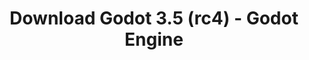 ---
# Generated by /tools/generators/src/download_archive_generator !!! do not edit by hand !!!
title: 'Download Godot 3.5 (rc4) - Godot Engine'
type: 'download/archive'
name: '3.5'
flavor: 'rc4'
release_date: '2022-06-17T03:00:00-00:00'
release_notes: 'article/release-candidate-godot-3-5-rc-4/'
primaryPlatforms:
  - 'android.apk'
  - 'macos.universal'
  - 'windows.64'
  - 'linux_server.headless.64'
  - 'web'
  - 'templates'
links:
  android.apk:
    name: 'android.apk'
    title: 'Android'
    caption: 'APK Universal (ARM64 + ARMv7 + x86_64 + x86)'
    tags:
      - 'APK download'
      - 'ARM64/v7'
      - 'x86 (64 & 32 bit)'
    hosts:
      github_builds:
        regular: 'https://github.com/godotengine/godot-builds/releases/download/3.5-rc4/Godot_v3.5-rc4_android_editor.apk'
        mono: '#'
      github:
        regular: 'https://github.com/godotengine/godot/releases/download/3.5-rc4/Godot_v3.5-rc4_android_editor.apk'
        mono: '#'
  macos.universal:
    name: 'macos.universal'
    title: 'macOS'
    caption: 'Universal (x86_64 + Silício da Apple)'
    tags:
      - 'Intel/Apple Silicon'
      - '64 bit'
    hosts:
      github_builds:
        regular: 'https://github.com/godotengine/godot-builds/releases/download/3.5-rc4/Godot_v3.5-rc4_osx.universal.zip'
        mono: 'https://github.com/godotengine/godot-builds/releases/download/3.5-rc4/Godot_v3.5-rc4_mono_osx.universal.zip'
      github:
        regular: 'https://github.com/godotengine/godot/releases/download/3.5-rc4/Godot_v3.5-rc4_osx.universal.zip'
        mono: 'https://github.com/godotengine/godot/releases/download/3.5-rc4/Godot_v3.5-rc4_mono_osx.universal.zip'
  windows.64:
    name: 'windows.64'
    title: 'Windows'
    caption: 'Padrão (x86_64)'
    tags:
      - '64 bit'
    hosts:
      github_builds:
        regular: 'https://github.com/godotengine/godot-builds/releases/download/3.5-rc4/Godot_v3.5-rc4_win64.exe.zip'
        mono: 'https://github.com/godotengine/godot-builds/releases/download/3.5-rc4/Godot_v3.5-rc4_mono_win64.zip'
      github:
        regular: 'https://github.com/godotengine/godot/releases/download/3.5-rc4/Godot_v3.5-rc4_win64.exe.zip'
        mono: 'https://github.com/godotengine/godot/releases/download/3.5-rc4/Godot_v3.5-rc4_mono_win64.zip'
  linux_server.headless.64:
    name: 'linux_server.headless.64'
    title: 'Linux Server'
    caption: 'Headless (x86_64)'
    tags:
      - '64 bit'
      - 'Headless'
    hosts:
      github_builds:
        regular: 'https://github.com/godotengine/godot-builds/releases/download/3.5-rc4/Godot_v3.5-rc4_linux_headless.64.zip'
        mono: 'https://github.com/godotengine/godot-builds/releases/download/3.5-rc4/Godot_v3.5-rc4_mono_linux_headless_64.zip'
      github:
        regular: 'https://github.com/godotengine/godot/releases/download/3.5-rc4/Godot_v3.5-rc4_linux_headless.64.zip'
        mono: 'https://github.com/godotengine/godot/releases/download/3.5-rc4/Godot_v3.5-rc4_mono_linux_headless_64.zip'
  web:
    name: 'web'
    title: 'Editor Web'
    caption: ''
    tags:
      - 'Self-hosted'
      - 'Cross-platform'
    hosts:
      github_builds:
        regular: 'https://github.com/godotengine/godot-builds/releases/download/3.5-rc4/Godot_v3.5-rc4_web_editor.zip'
        mono: '#'
      github:
        regular: 'https://github.com/godotengine/godot/releases/download/3.5-rc4/Godot_v3.5-rc4_web_editor.zip'
        mono: '#'
  linux.64:
    name: 'linux.64'
    title: 'Linux'
    caption: 'Padrão (x86_64)'
    tags:
      - '64 bit'
    hosts:
      github_builds:
        regular: 'https://github.com/godotengine/godot-builds/releases/download/3.5-rc4/Godot_v3.5-rc4_x11.64.zip'
        mono: 'https://github.com/godotengine/godot-builds/releases/download/3.5-rc4/Godot_v3.5-rc4_mono_x11_64.zip'
      github:
        regular: 'https://github.com/godotengine/godot/releases/download/3.5-rc4/Godot_v3.5-rc4_x11.64.zip'
        mono: 'https://github.com/godotengine/godot/releases/download/3.5-rc4/Godot_v3.5-rc4_mono_x11_64.zip'
  linux.32:
    name: 'linux.32'
    title: 'Linux'
    caption: 'Padrão (x86)'
    tags:
      - '32 bit'
    hosts:
      github_builds:
        regular: 'https://github.com/godotengine/godot-builds/releases/download/3.5-rc4/Godot_v3.5-rc4_x11.32.zip'
        mono: 'https://github.com/godotengine/godot-builds/releases/download/3.5-rc4/Godot_v3.5-rc4_mono_x11_32.zip'
      github:
        regular: 'https://github.com/godotengine/godot/releases/download/3.5-rc4/Godot_v3.5-rc4_x11.32.zip'
        mono: 'https://github.com/godotengine/godot/releases/download/3.5-rc4/Godot_v3.5-rc4_mono_x11_32.zip'
  windows.32:
    name: 'windows.32'
    title: 'Windows'
    caption: 'Padrão (x86)'
    tags:
      - '32 bit'
    hosts:
      github_builds:
        regular: 'https://github.com/godotengine/godot-builds/releases/download/3.5-rc4/Godot_v3.5-rc4_win32.exe.zip'
        mono: 'https://github.com/godotengine/godot-builds/releases/download/3.5-rc4/Godot_v3.5-rc4_mono_win32.zip'
      github:
        regular: 'https://github.com/godotengine/godot/releases/download/3.5-rc4/Godot_v3.5-rc4_win32.exe.zip'
        mono: 'https://github.com/godotengine/godot/releases/download/3.5-rc4/Godot_v3.5-rc4_mono_win32.zip'
  linux_server.64:
    name: 'linux_server.64'
    title: 'Servidor Linux'
    caption: 'Padrão (x86_64)'
    tags:
      - '64 bit'
    hosts:
      github_builds:
        regular: 'https://github.com/godotengine/godot-builds/releases/download/3.5-rc4/Godot_v3.5-rc4_linux_server.64.zip'
        mono: 'https://github.com/godotengine/godot-builds/releases/download/3.5-rc4/Godot_v3.5-rc4_mono_linux_server_64.zip'
      github:
        regular: 'https://github.com/godotengine/godot/releases/download/3.5-rc4/Godot_v3.5-rc4_linux_server.64.zip'
        mono: 'https://github.com/godotengine/godot/releases/download/3.5-rc4/Godot_v3.5-rc4_mono_linux_server_64.zip'
  aar_library:
    name: 'aar_library'
    title: 'Biblioteca de AAR'
    caption: ''
    tags:
      - 'Android plugins'
      - 'Java'
      - 'Kotlin'
    hosts:
      github_builds:
        regular: 'https://github.com/godotengine/godot-builds/releases/download/3.5-rc4/godot-lib.3.5.rc4.release.aar'
        mono: 'https://github.com/godotengine/godot-builds/releases/download/3.5-rc4/godot-lib.3.5.rc4.mono.release.aar'
      github:
        regular: 'https://github.com/godotengine/godot/releases/download/3.5-rc4/godot-lib.3.5.rc4.release.aar'
        mono: 'https://github.com/godotengine/godot/releases/download/3.5-rc4/godot-lib.3.5.rc4.mono.release.aar'
  templates:
    name: 'templates'
    title: 'Modelos de exportação'
    caption: ''
    tags:
      - 'Utilizado para exportar os seus jogos para todas as plataformas suportadas'
    hosts:
      github_builds:
        regular: 'https://github.com/godotengine/godot-builds/releases/download/3.5-rc4/Godot_v3.5-rc4_export_templates.tpz'
        mono: 'https://github.com/godotengine/godot-builds/releases/download/3.5-rc4/Godot_v3.5-rc4_mono_export_templates.tpz'
      github:
        regular: 'https://github.com/godotengine/godot/releases/download/3.5-rc4/Godot_v3.5-rc4_export_templates.tpz'
        mono: 'https://github.com/godotengine/godot/releases/download/3.5-rc4/Godot_v3.5-rc4_mono_export_templates.tpz'
---